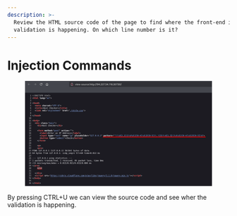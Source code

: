 ```yaml
---
description: >-
  Review the HTML source code of the page to find where the front-end input
  validation is happening. On which line number is it?
---
```


# Injection Commands

<figure><img src="../../../.gitbook/assets/image (3) (1) (1) (1) (1) (1) (1) (1) (1) (1) (1) (1) (1) (1) (1) (1) (1) (1) (1) (1) (1) (1) (1) (1).png" alt=""><figcaption></figcaption></figure>

By pressing CTRL+U we can view the source code and see wher the validation is happening.
